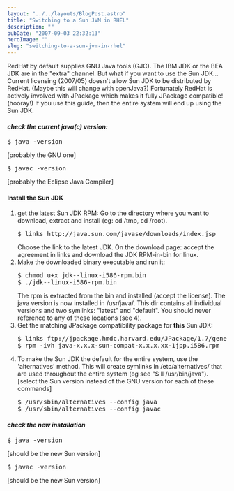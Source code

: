 ```yaml
---
layout: "../../layouts/BlogPost.astro"
title: "Switching to a Sun JVM in RHEL"
description: ""
pubDate: "2007-09-03 22:32:13"
heroImage: ""
slug: "switching-to-a-sun-jvm-in-rhel"
---
```


RedHat by default supplies GNU Java tools (GJC). The IBM JDK or the BEA JDK are in the "extra" channel. But what if you want to use the Sun JDK...
Current licensing (2007/05) doesn't allow Sun JDK to be distributed by RedHat. (Maybe this will change with openJava?) Fortunately RedHat is actively involved with JPackage which makes it fully JPackage compatible! (hooray!)
If you use this guide, then the entire system will end up using the Sun JDK.
<h4><em>check the current java(c) version:</em></h4>
<pre lang="bash">$ java -version</pre>
[probably the GNU one]
<pre lang="bash">$ javac -version</pre>
[probably the Eclipse Java Compiler]
<h4>Install the Sun JDK</h4>
<ol>
	<li>get the latest Sun JDK RPM:
Go to the directory where you want to download, extract and install (eg: cd /tmp, cd /root).
<pre lang="bash">$ links http://java.sun.com/javase/downloads/index.jsp</pre>
Choose the link to the latest JDK.
On the download page: accept the agreement in links and download the JDK RPM-in-bin for linux.</li>
	<li>Make the downloaded binary executable and run it:
<pre lang="bash">$ chmod u+x jdk-<version>-linux-i586-rpm.bin
$ ./jdk-<version>-linux-i586-rpm.bin</pre>
The rpm is extracted from the bin and installed (accept the license).
The java version is now installed in /usr/java/. This dir contains all individual versions and two symlinks: "latest" and "default". You should never reference to any of these locations (see 4).</li>
	<li>Get the matching JPackage compatibility package for <strong>this</strong> Sun JDK:
<pre lang="bash">$ links ftp://jpackage.hmdc.harvard.edu/JPackage/1.7/generic/RPMS.non-free/
$ rpm -ivh java-x.x.x-sun-compat-x.x.x.xx-1jpp.i586.rpm</pre>
</li>
	<li>To make the Sun JDK the default for the entire system, use the 'alternatives' method. This will create symlinks in /etc/alternatives/ that are used throughout the entire system (eg see "$ ll /usr/bin/java").
[select the Sun version instead of the GNU version for each of these commands]
<pre lang="bash">$ /usr/sbin/alternatives --config java
$ /usr/sbin/alternatives --config javac</pre>
</li>
</ol>
<h4><em>check the new installation</em></h4>
<pre lang="bash">$ java -version</pre>
[should be the new Sun version]
<pre lang="bash">$ javac -version</pre>
[should be the new Sun version]
